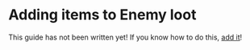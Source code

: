 # Adding items to Enemy loot

This guide has not been written yet! If you know how to do this, [add it](../../../how-to-contribute.md)!
